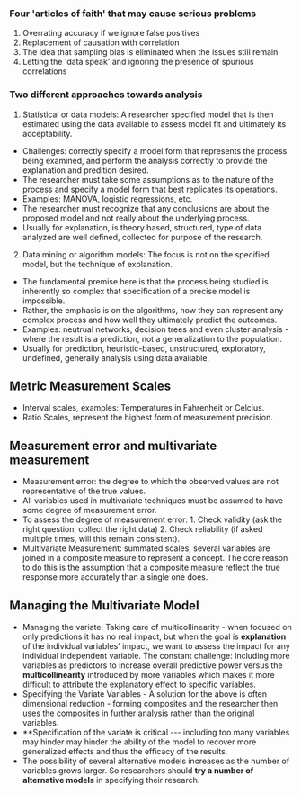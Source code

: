 ### Four 'articles of faith' that may cause serious problems
1. Overrating accuracy if we ignore false positives
2. Replacement of causation with correlation
3. The idea that sampling bias is eliminated when the issues still remain
4. Letting the 'data speak' and ignoring the presence of spurious correlations

### Two different approaches towards analysis
1. Statistical or data models: A researcher specified model that is then estimated using the data available to assess model fit and ultimately its acceptability.
- Challenges: correctly specify a model form that represents the process being examined, and perform the analysis correctly to provide the explanation and predition desired.
- The researcher must take some assumptions as to the nature of the process and specify a model form that best replicates its operations.
- Examples: MANOVA, logistic regressions, etc.
- The researcher must recognize that any conclusions are about the proposed model and not really about the underlying process.
- Usually for explanation, is theory based, structured, type of data analyzed are well defined, collected for purpose of the research.

2. Data mining or algorithm models: The focus is not on the specified model, but the technique of explanation.
- The fundamental premise here is that the process being studied is inherently so complex that specification of a precise model is impossible.
- Rather, the emphasis is on the algorithms, how they can represent any complex process and how well they ultimately predict the outcomes.
- Examples: neutrual networks, decision trees and even cluster analysis - where the result is a prediction, not a generalization to the population.
- Usually for prediction, heuristic-based, unstructured, exploratory, undefined, generally analysis using data available.

## Metric Measurement Scales
- Interval scales, examples: Temperatures in Fahrenheit or Celcius.
- Ratio Scales, represent the highest form of measurement precision.

## Measurement error and multivariate measurement
- Measurement error: the degree to which the observed values are not representative of the true values.
- All variables used in multivariate techniques must be assumed to have some degree of measurement error.
- To assess the degree of measurement error: 1. Check validity (ask the right question, collect the right data) 2. Check reliability (if asked multiple times, will this remain consistent).
- Multivariate Measurement: summated scales, several variables are joined in a composite measure to represent a concept. The core reason to do this is the assumption that a composite measure reflect the true response more accurately than a single one does.

## Managing the Multivariate Model
- Managing the variate: Taking care of multicollinearity - when focused on only predictions it has no real impact, but when the goal is **explanation** of the individual variables' impact, we want to assess the impact for any individual independent variable. The constant challenge: Including more variables as predictors to increase overall predictive power versus the **multicollinearity** introduced by more variables which makes it more difficult to attribute the explanatory effect to specific variables.
- Specifying the Variate Variables - A solution for the above is often dimensional reduction - forming composites and the researcher then uses the composites in further analysis rather than the original variables.
- **Specification of the variate is critical  --- including too many variables may hinder may hinder the ability of the model to recover more generalized effects and thus the efficacy of the results.
- The possibility of several alternative models increases as the number of variables grows larger. So researchers should **try a number of alternative models** in specifying their research.
  





